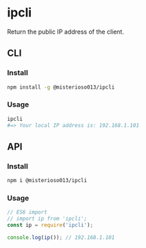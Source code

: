 # ipcli
Return the public IP address of the client.

## CLI

### Install
```sh
npm install -g @misterioso013/ipcli
```

### Usage
```sh
ipcli
#=> Your local IP address is: 192.168.1.101
```

## API

### Install
```sh
npm i @misterioso013/ipcli
```

### Usage
```js
// ES6 import
// import ip from 'ipcli';
const ip = require('ipcli');

console.log(ip()); // 192.168.1.101
``` 